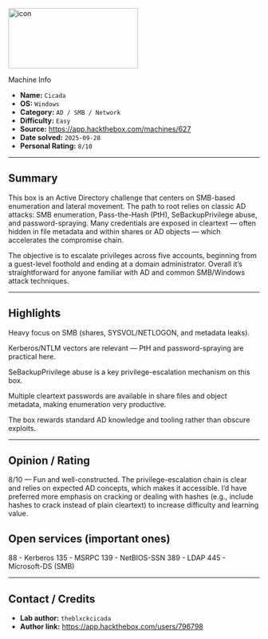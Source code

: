 <img width="260" height="121" alt="icon" src="https://github.com/user-attachments/assets/3bccf137-4638-4165-9c13-2927e7ca061f" />


Machine Info

* **Name:** `Cicada`
* **OS:** `Windows` 
* **Category:** `AD / SMB / Network`
* **Difficulty:** `Easy`
* **Source:** https://app.hackthebox.com/machines/627
* **Date solved:** `2025-09-28`
* **Personal Rating:** `8/10`
---

## Summary

This box is an Active Directory challenge that centers on SMB-based enumeration and lateral movement. The path to root relies on classic AD attacks: SMB enumeration, Pass-the-Hash (PtH), SeBackupPrivilege abuse, and password-spraying. Many credentials are exposed in cleartext — often hidden in file metadata and within shares or AD objects — which accelerates the compromise chain.

The objective is to escalate privileges across five accounts, beginning from a guest-level foothold and ending at a domain administrator. Overall it’s straightforward for anyone familiar with AD and common SMB/Windows attack techniques.

---

## Highlights

Heavy focus on SMB (shares, SYSVOL/NETLOGON, and metadata leaks).

Kerberos/NTLM vectors are relevant — PtH and password-spraying are practical here.

SeBackupPrivilege abuse is a key privilege-escalation mechanism on this box.

Multiple cleartext passwords are available in share files and object metadata, making enumeration very productive.

The box rewards standard AD knowledge and tooling rather than obscure exploits.

---

## Opinion / Rating

8/10 — Fun and well-constructed. The privilege-escalation chain is clear and relies on expected AD concepts, which makes it accessible. I’d have preferred more emphasis on cracking or dealing with hashes (e.g., include hashes to crack instead of plain cleartext) to increase difficulty and learning value.

## Open services (important ones)

88 - Kerberos
135 - MSRPC
139 - NetBIOS-SSN
389 - LDAP
445 - Microsoft-DS (SMB)

---

## Contact / Credits

* **Lab author:** `theblxckcicada`
* **Author link:** https://app.hackthebox.com/users/796798
